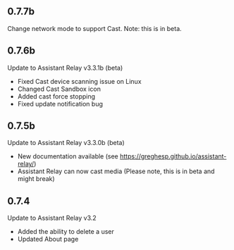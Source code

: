 ## 0.7.7b
Change network mode to support Cast. Note: this is in beta.

## 0.7.6b
Update to Assistant Relay v3.3.1b (beta)

- Fixed Cast device scanning issue on Linux
- Changed Cast Sandbox icon
- Added cast force stopping
- Fixed update notification bug

## 0.7.5b
Update to Assistant Relay v3.3.0b (beta)

- New documentation available (see https://greghesp.github.io/assistant-relay/)
- Assistant Relay can now cast media (Please note, this is in beta and might break)


## 0.7.4
Update to Assistant Relay v3.2

- Added the ability to delete a user
- Updated About page